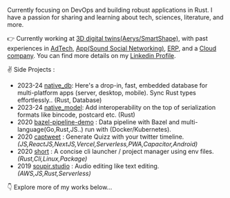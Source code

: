 Currently focusing on DevOps and building robust applications in Rust. I have a passion for sharing and learning about tech, sciences, literature, and more.

👉 Currently working at [3D digital twins(Aerys/SmartShape)](https://smartshape.com/), with past experiences in [AdTech](https://www.sublime.xyz/en), [App(Sound Social Networking)](https://thms.works/work/sounds-app), [ERP](http://www.imagina-international.com/), and a [Cloud company](https://www.apalia.net/).
You can find more details on my [Linkedin Profile](https://www.linkedin.com/in/vincent-herlemont-7a0034240/).

✌️ Side Projects :

- 2023-24 [native_db](https://github.com/vincent-herlemont/native_db): Here's a drop-in, fast, embedded database for multi-platform apps (server, desktop, mobile). Sync Rust types effortlessly.. (Rust, Database)
- 2023-24 [native_model](https://github.com/vincent-herlemont/native_model): Add interoperability on the top of serialization formats like bincode, postcard etc. (Rust)
- 2020 [bazel-pipeline-demo](https://github.com/vincent-herlemont/bazel-pipeline-demo) : Data pipeline with Bazel and multi-language(Go,Rust,JS..) run with (Docker/Kubernetes).
- 2020 [captweet](https://github.com/vincent-herlemont/captweet) : Generate Quizz with your twitter timeline. _(JS,ReactJS,NextJS,Vercel,Serverless,PWA,Capacitor,Android)_
- 2020 [short](https://github.com/vincent-herlemont/short) : A concise cli launcher / project manager using env files. _(Rust,Cli,Linux,Package)_
- 2019 [soupir.studio](https://github.com/vincent-herlemont/soupir.studio-post-mortem) : Audio editing like text editing. _(AWS,JS,Rust,Serverless)_

👇 Explore more of my works below...
